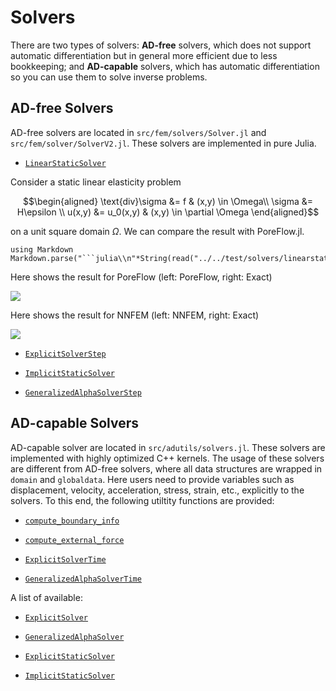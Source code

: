 # Solvers

There are two types of solvers: **AD-free** solvers, which does not support automatic differentiation but in general more efficient due to less bookkeeping; and **AD-capable** solvers, which has automatic differentiation so you can use them to solve inverse problems.

## AD-free Solvers

AD-free solvers are located in `src/fem/solvers/Solver.jl` and `src/fem/solver/SolverV2.jl`. These solvers are implemented in pure Julia. 

* [`LinearStaticSolver`](@ref)

Consider a static linear elasticity problem 

$$\begin{aligned}
\text{div}\sigma &= f & (x,y) \in \Omega\\ 
\sigma &= H\epsilon \\ 
u(x,y) &= u_0(x,y) & (x,y) \in \partial \Omega
\end{aligned}$$

on a unit square domain $\Omega$. We can compare the result with PoreFlow.jl. 

```@eval 
using Markdown
Markdown.parse("```julia\\n"*String(read("../../test/solvers/linearstatic.jl"))*"```")
```

Here shows the result for PoreFlow (left: PoreFlow, right: Exact)

![](https://github.com/ADCMEMarket/ADCMEImages/blob/master/ADCME/PoreFlow_static_linear.png?raw=true)

Here shows the result for NNFEM (left: NNFEM, right: Exact)

![](https://github.com/ADCMEMarket/ADCMEImages/blob/master/ADCME/NNFEM_static_linear.png?raw=true)

* [`ExplicitSolverStep`](@ref)

* [`ImplicitStaticSolver`](@ref)

* [`GeneralizedAlphaSolverStep`](@ref)

## AD-capable Solvers

AD-capable solver are located in `src/adutils/solvers.jl`. These solvers are implemented with highly optimized C++ kernels. The usage of these solvers are different from AD-free solvers, where all data structures are wrapped in `domain` and `globaldata`. Here users need to provide variables such as displacement, velocity, acceleration, stress, strain, etc., explicitly to the solvers. To this end, the following utiltity functions are provided: 



* [`compute_boundary_info`](@ref)

* [`compute_external_force`](@ref)

* [`ExplicitSolverTime`](@ref)

* [`GeneralizedAlphaSolverTime`](@ref)

A list of available:


* [`ExplicitSolver`](@ref)

* [`GeneralizedAlphaSolver`](@ref)

* [`ExplicitStaticSolver`](@ref)

* [`ImplicitStaticSolver`](@ref)





